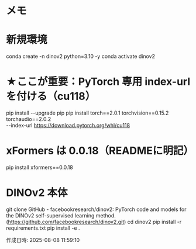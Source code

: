 # メモ

# 新規環境
conda create -n dinov2 python=3.10 -y
conda activate dinov2

# ★ここが重要：PyTorch 専用 index-url を付ける（cu118）
pip install --upgrade pip
pip install torch==2.0.1 torchvision==0.15.2 torchaudio==2.0.2 \
  --index-url https://download.pytorch.org/whl/cu118

# xFormers は 0.0.18（READMEに明記）
pip install xformers==0.0.18

# DINOv2 本体
git clone GitHub - facebookresearch/dinov2: PyTorch code and models for the DINOv2 self-supervised learning method. (https://github.com/facebookresearch/dinov2.git)
cd dinov2
pip install -r requirements.txt
pip install -e .

作成日時: 2025-08-08 11:59:10
